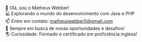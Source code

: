👋 Olá, sou o Matheus Webber!<br>
💻 Explorando o mundo do desenvolvimento com Java e PHP<br>
📫 Entre em contato: matheuswebber5@gmail.com<br>
🎯 Sempre em busca de novas oportunidades e desafios!<br>
🌎 Curiosidade: Formado e certificado em proficiência inglesa!<br>
